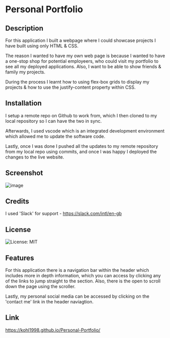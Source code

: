 # Personal Portfolio

## Description

For this application I built a webpage where I could showcase projects I have built using only HTML & CSS. 

The reason I wanted to have my own web page is because I wanted to have a one-stop shop for potential employeers, who could visit my portfolio to see all my deployed applications. Also, I want to be able to show friends & family my projects. 

During the process I learnt how to using flex-box grids to display my projects & how to use the justify-content property within CSS. 

## Installation

I setup a remote repo on Github to work from, which I then cloned to my local repository so I can have the two in sync. 

Afterwards, I used vscode which is an integrated development environment which allowed me to update the software code.

Lastly, once I was done I pushed all the updates to my remote repository from my local repo using commits, and once I was happy I deployed the changes to the live website.

## Screenshot

![image](https://user-images.githubusercontent.com/117359873/216346693-976eb603-d9de-4f1e-b2b2-370028800089.png)


## Credits

I used 'Slack' for support - https://slack.com/intl/en-gb

## License

![License: MIT](https://img.shields.io/badge/License-MIT-yellow.svg)

## Features

For this application there is a navigation bar within the header which includes more in depth information, which you can access by clicking any of the links to jump straight to the section. Also, there is the open to scroll down the page using the scroller. 

Lastly, my personal social media can be accessed by clicking on the 'contact me' link in the header naviagtion. 

## Link

https://kohl1998.github.io/Personal-Portfolio/
